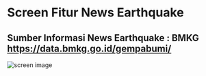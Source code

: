 # Screen Fitur News Earthquake
## Sumber Informasi News Earthquake : BMKG https://data.bmkg.go.id/gempabumi/
![screen image](https://github.com/DewaTriWijaya/Project_BreakingNewsApps/blob/fitur_news_earthquake/asset/ss_screen.jpg?raw=true)
